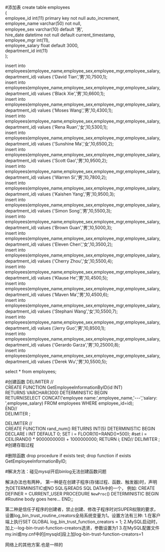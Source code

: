 #添加表
create table employees  
(  
    employee_id int(11) primary key not null auto_increment,  
    employee_name varchar(50) not null,  
    employee_sex varchar(10) default '男',  
    hire_date datetime not null default current_timestamp,  
    employee_mgr int(11),  
    employee_salary float default 3000,  
    department_id int(11)  
);  
  
  
insert into employees(employee_name,employee_sex,employee_mgr,employee_salary,department_id) values ('David Tian','男',10,7500,1);  
insert into employees(employee_name,employee_sex,employee_mgr,employee_salary,department_id) values ('Black Xie','男',10,6600,1);  
insert into employees(employee_name,employee_sex,employee_mgr,employee_salary,department_id) values ('Moses Wang','男',10,4300,1);  
insert into employees(employee_name,employee_sex,employee_mgr,employee_salary,department_id) values ('Rena Ruan','女',10,5300,1);  
insert into employees(employee_name,employee_sex,employee_mgr,employee_salary,department_id) values ('Sunshine Ma','女',10,6500,2);  
insert into employees(employee_name,employee_sex,employee_mgr,employee_salary,department_id) values ('Scott Gao','男',10,9500,2);  
insert into employees(employee_name,employee_sex,employee_mgr,employee_salary,department_id) values ('Warren Si','男',10,7800,2);  
insert into employees(employee_name,employee_sex,employee_mgr,employee_salary,department_id) values ('Kaishen Yang','男',10,9500,3);  
insert into employees(employee_name,employee_sex,employee_mgr,employee_salary,department_id) values ('Simon Song','男',10,5500,3);  
insert into employees(employee_name,employee_sex,employee_mgr,employee_salary,department_id) values ('Brown Guan','男',10,5000,3);  
insert into employees(employee_name,employee_sex,employee_mgr,employee_salary,department_id) values ('Eleven Chen','女',10,3500,2);  
insert into employees(employee_name,employee_sex,employee_mgr,employee_salary,department_id) values ('Cherry Zhou','女',10,5500,4);  
insert into employees(employee_name,employee_sex,employee_mgr,employee_salary,department_id) values ('Klause He','男',10,4500,5);  
insert into employees(employee_name,employee_sex,employee_mgr,employee_salary,department_id) values ('Maven Ma','男',10,4500,6);  
insert into employees(employee_name,employee_sex,employee_mgr,employee_salary,department_id) values ('Stephani Wang','女',10,5500,7);  
insert into employees(employee_name,employee_sex,employee_mgr,employee_salary,department_id) values ('Jerry Guo','男',10,8500,1);  
insert into employees(employee_name,employee_sex,employee_mgr,employee_salary,department_id) values ('Gerardo Garza','男',10,25000,8);  
insert into employees(employee_name,employee_sex,employee_mgr,employee_salary,department_id) values ('Derek Wu','男',10,5500,5);  
  
  
select * from employees;  

#创建函数
DELIMITER //  
CREATE FUNCTION GetEmployeeInformationByID(id INT)  
RETURNS VARCHAR(300) 
DETERMINISTIC 
BEGIN  
    RETURN(SELECT CONCAT('employee name:',employee_name,'---','salary: ',employee_salary) FROM employees WHERE employee_id=id);  
END//  
DELIMITER ;  


DELIMITER //  
CREATE FUNCTION rand_num()
RETURNS INT(5)
DETERMINISTIC 
BEGIN
 DECLARE i INT DEFAULT 0;
 SET i = FLOOR(10+RAND()*500);
    #set i = CEIL(RAND() * 9000000000) + 1000000000;
RETURN i;
END//
DELIMITER ;
#创建存取过程


#删除函数
drop procedure if exists test;
drop function if exists GetEmployeeInformationByID;





#解决方法：碰见mysql开启binlog无法创建函数问题

解决办法也有两种，
第一种是在创建子程序(存储过程、函数、触发器)时，声明为DETERMINISTIC或NO SQL与READS SQL DATA中的一个，
例如:
CREATE DEFINER = CURRENT_USER PROCEDURE `NewProc`()
    DETERMINISTIC
BEGIN
 #Routine body goes here...
END;;

第二种是信任子程序的创建者，禁止创建、修改子程序时对SUPER权限的要求，设置log_bin_trust_routine_creators全局系统变量为1。设置方法有三种:
1.在客户端上执行SET GLOBAL log_bin_trust_function_creators = 1;
2.MySQL启动时，加上--log-bin-trust-function-creators选贤，参数设置为1
3.在MySQL配置文件my.ini或my.cnf中的[mysqld]段上加log-bin-trust-function-creators=1

网络上的其他方案.也是一样的